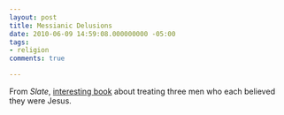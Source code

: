 ```yaml
---
layout: post
title: Messianic Delusions
date: 2010-06-09 14:59:08.000000000 -05:00
tags:
- religion 
comments: true

---
```


From <em>Slate</em>, [interesting book](http://www.slate.com/id/2255105/) about treating three men who each believed they were Jesus.

